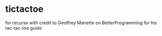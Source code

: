 # tictactoe
for recurse
with credit to Geoffrey Mariette on BetterProgramming for his tac-tac-toe guide
